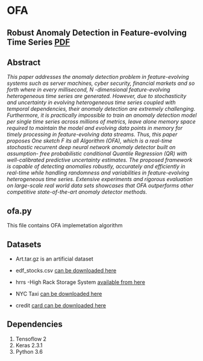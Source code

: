 # OFA
## Robust Anomaly Detection in Feature-evolving Time Series [PDF](http://fdslive.oup.com/www.oup.com/pdf/production_in_progress.pdf "Downdoald the paper from here")

## Abstract
_This paper addresses the anomaly detection problem in feature-evolving systems
such as server machines, cyber security, financial markets and so forth where
in every millisecond, N -dimensional feature-evolving heterogeneous time series
are generated.
However, due to stochasticity and uncertainty in evolving
heterogeneous time series coupled with temporal dependencies, their anomaly
detection are extremely challenging. Furthermore, it is practically impossible to
train an anomaly detection model per single time series across millions of metrics,
leave alone memory space required to maintain the model and evolving data
points in memory for timely processing in feature-evolving data streams. Thus,
this paper proposes One sketch F its all Algorithm (OFA), which is a real-time
stochastic recurrent deep neural network anomaly detector built on assumption-
free probabilistic conditional Quantile Regression (QR) with well-calibrated predictive
uncertainty estimates. The proposed framework is capable of detecting anomalies
robustly, accurately and efficiently in real-time while handling randomness and
variabilities in feature-evolving heterogeneous time series. Extensive experiments
and rigorous evaluation on large-scale real world data sets showcases that
OFA outperforms other competitive state-of-the-art anomaly detector methods._

## ofa.py 
This file contains OFA implemetation algorithm 

## Datasets
- Art.tar.gz is an artificial dataset
* edf_stocks.csv [can be downloaded here](https://github.com/Amossys-team/SPOT "edf stock market dataset")
- hrrs -High Rack Storage System [available from here](https://www.kaggle.com/inIT-OWL/high-storage-system-data-for-energy-optimization/data "hrss dataset link")
* NYC Taxi [can be downloaded here](https://data.cityofnewyork.us/Transportation/2014-Yellow-Taxi-Trip-Data/gkne-dk5s "NYC Taxi Dataset")
- credit [card can be downloaded here](https://www.kaggle.com/mlg-ulb/creditcardfraud "Credit card transaction dataset")

## Dependencies
1. Tensoflow 2
2. Keras 2.3.1
3. Python 3.6


